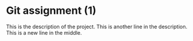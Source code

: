 # Git assignment (1)
This is the description of the project.
This is another line in the description.
This is a new line in the middle.